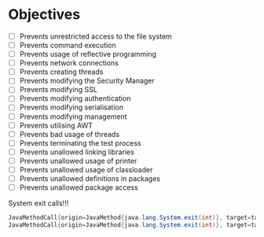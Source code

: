 # Objectives

* [ ] Prevents unrestricted access to the file system
* [ ] Prevents command execution
* [ ] Prevents usage of reflective programming
* [ ] Prevents network connections
* [ ] Prevents creating threads
* [ ] Prevents modifying the Security Manager
* [ ] Prevents modifying SSL
* [ ] Prevents modifying authentication
* [ ] Prevents modifying serialisation
* [ ] Prevents modifying management
* [ ] Prevents utilising AWT
* [ ] Prevents bad usage of threads
* [ ] Prevents terminating the test process
* [ ] Prevents unallowed linking libraries
* [ ] Prevents unallowed usage of printer
* [ ] Prevents unallowed usage of classloader
* [ ] Prevents unallowed definitions in packages
* [ ] Prevents unallowed package access

System exit calls!!!
```java
JavaMethodCall{origin=JavaMethod{java.lang.System.exit(int)}, target=target{java.lang.Runtime.exit(int)}, lineNumber=1864}
JavaMethodCall{origin=JavaMethod{java.lang.System.exit(int)}, target=target{java.lang.Runtime.getRuntime()}, lineNumber=1864}
```
